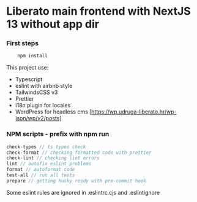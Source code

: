 # Liberato main frontend with NextJS 13 without app dir

### First steps

```ts
    npm install
```

This project use:

- Typescript
- eslint with airbnb style
- TailwindsCSS v3
- Prettier
- i18n plugin for locales
- WordPress for headless cms [https://wp.udruga-liberato.hr/wp-json/wp/v2/posts]

### NPM scripts - prefix with npm run

```js
check-types // ts types check
check-format // checking formatted code with prettier
check-lint // checking lint errors
lint // autofix eslint problems
format // autoformat code
test-all // run all tests
prepare // getting husky ready with pre-commit hook
```

Some eslint rules are ignored in .eslintrc.cjs and .eslintignore
